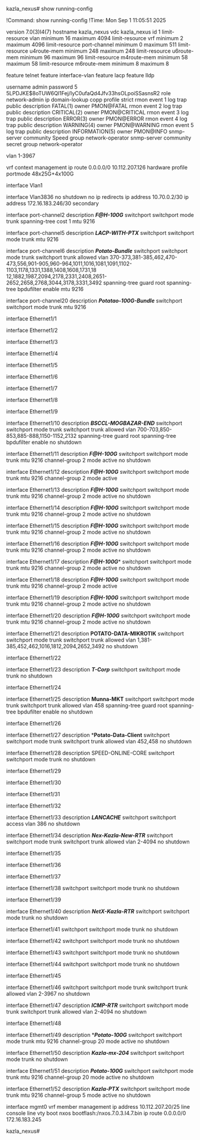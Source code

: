 kazla_nexus# show running-config

!Command: show running-config
!Time: Mon Sep  1 11:05:51 2025

version 7.0(3)I4(7)
hostname kazla_nexus
vdc kazla_nexus id 1
  limit-resource vlan minimum 16 maximum 4094
  limit-resource vrf minimum 2 maximum 4096
  limit-resource port-channel minimum 0 maximum 511
  limit-resource u4route-mem minimum 248 maximum 248
  limit-resource u6route-mem minimum 96 maximum 96
  limit-resource m4route-mem minimum 58 maximum 58
  limit-resource m6route-mem minimum 8 maximum 8

feature telnet
feature interface-vlan
feature lacp
feature lldp

username admin password 5 $5$LPDJKE$8oTUW6Ql1Fej/IyC0ufaQd4Jfv33hsOLpoiSSasnsR2  role network-admin
ip domain-lookup
copp profile strict
rmon event 1 log trap public description FATAL(1) owner PMON@FATAL
rmon event 2 log trap public description CRITICAL(2) owner PMON@CRITICAL
rmon event 3 log trap public description ERROR(3) owner PMON@ERROR
rmon event 4 log trap public description WARNING(4) owner PMON@WARNING
rmon event 5 log trap public description INFORMATION(5) owner PMON@INFO
snmp-server community Speed group network-operator
snmp-server community secret group network-operator

vlan 1-3967

vrf context management
  ip route 0.0.0.0/0 10.112.207.126
hardware profile portmode 48x25G+4x100G



interface Vlan1

interface Vlan3836
  no shutdown
  no ip redirects
  ip address 10.70.0.2/30
  ip address 172.16.183.246/30 secondary

interface port-channel2
  description ***F@H-100G***
  switchport
  switchport mode trunk
  spanning-tree cost 1
  mtu 9216

interface port-channel5
  description ***LACP-WITH-PTX***
  switchport
  switchport mode trunk
  mtu 9216

interface port-channel6
  description ***Potato-Bundle***
  switchport
  switchport mode trunk
  switchport trunk allowed vlan 370-373,381-385,462,470-473,556,901-905,960-964,1011,1016,1081,1091,1102-1103,1178,1331,1388,1408,1608,1731,18
12,1882,1987,2094,2178,2331,2408,2651-2652,2658,2768,3044,3178,3331,3492
  spanning-tree guard root
  spanning-tree bpdufilter enable
  mtu 9216

interface port-channel20
  description ***Potatao-100G-Bundle***
  switchport
  switchport mode trunk
  mtu 9216

interface Ethernet1/1

interface Ethernet1/2

interface Ethernet1/3

interface Ethernet1/4

interface Ethernet1/5

interface Ethernet1/6

interface Ethernet1/7

interface Ethernet1/8

interface Ethernet1/9

interface Ethernet1/10
  description ***BSCCL-MOGBAZAR-END***
  switchport
  switchport mode trunk
  switchport trunk allowed vlan 700-703,850-853,885-888,1150-1152,2132
  spanning-tree guard root
  spanning-tree bpdufilter enable
  no shutdown

interface Ethernet1/11
  description ***F@H-100G***
  switchport
  switchport mode trunk
  mtu 9216
  channel-group 2 mode active
  no shutdown

interface Ethernet1/12
  description ***F@H-100G***
  switchport
  switchport mode trunk
  mtu 9216
  channel-group 2 mode active

interface Ethernet1/13
  description ***F@H-100G***
  switchport
  switchport mode trunk
  mtu 9216
  channel-group 2 mode active
  no shutdown

interface Ethernet1/14
  description ***F@H-100G***
  switchport
  switchport mode trunk
  mtu 9216
  channel-group 2 mode active
  no shutdown

interface Ethernet1/15
  description ***F@H-100G***
  switchport
  switchport mode trunk
  mtu 9216
  channel-group 2 mode active
  no shutdown

interface Ethernet1/16
  description ***F@H-100G***
  switchport
  switchport mode trunk
  mtu 9216
  channel-group 2 mode active
  no shutdown

interface Ethernet1/17
  description ***F@H-100G****
  switchport
  switchport mode trunk
  mtu 9216
  channel-group 2 mode active
  no shutdown

interface Ethernet1/18
  description ***F@H-100G***
  switchport
  switchport mode trunk
  mtu 9216
  channel-group 2 mode active

interface Ethernet1/19
  description ***F@H-100G***
  switchport
  switchport mode trunk
  mtu 9216
  channel-group 2 mode active
  no shutdown

interface Ethernet1/20
  description ***F@H-100G***
  switchport
  switchport mode trunk
  mtu 9216
  channel-group 2 mode active
  no shutdown

interface Ethernet1/21
  description **POTATO-DATA-MIKROTIK**
  switchport
  switchport mode trunk
  switchport trunk allowed vlan 1,381-385,452,462,1016,1812,2094,2652,3492
  no shutdown

interface Ethernet1/22

interface Ethernet1/23
  description ***T-Corp***
  switchport
  switchport mode trunk
  no shutdown

interface Ethernet1/24

interface Ethernet1/25
  description ****Munna-MKT****
  switchport
  switchport mode trunk
  switchport trunk allowed vlan 458
  spanning-tree guard root
  spanning-tree bpdufilter enable
  no shutdown

interface Ethernet1/26

interface Ethernet1/27
  description ***Potato-Data-Client**
  switchport
  switchport mode trunk
  switchport trunk allowed vlan 452,458
  no shutdown

interface Ethernet1/28
  description SPEED-ONLINE-CORE
  switchport
  switchport mode trunk
  no shutdown

interface Ethernet1/29

interface Ethernet1/30

interface Ethernet1/31

interface Ethernet1/32

interface Ethernet1/33
  description ***LANCACHE***
  switchport
  switchport access vlan 386
  no shutdown

interface Ethernet1/34
  description ***Nex-Kazla-New-RTR***
  switchport
  switchport mode trunk
  switchport trunk allowed vlan 2-4094
  no shutdown

interface Ethernet1/35

interface Ethernet1/36

interface Ethernet1/37

interface Ethernet1/38
  switchport
  switchport mode trunk
  no shutdown

interface Ethernet1/39

interface Ethernet1/40
  description ***NetX-Kazla-RTR***
  switchport
  switchport mode trunk
  no shutdown

interface Ethernet1/41
  switchport
  switchport mode trunk
  no shutdown

interface Ethernet1/42
  switchport
  switchport mode trunk
  no shutdown

interface Ethernet1/43
  switchport
  switchport mode trunk
  no shutdown

interface Ethernet1/44
  switchport
  switchport mode trunk
  no shutdown

interface Ethernet1/45

interface Ethernet1/46
  switchport
  switchport mode trunk
  switchport trunk allowed vlan 2-3967
  no shutdown

interface Ethernet1/47
  description ***ICMP-RTR***
  switchport
  switchport mode trunk
  switchport trunk allowed vlan 2-4094
  no shutdown

interface Ethernet1/48

interface Ethernet1/49
  description ****Potato-100G***
  switchport
  switchport mode trunk
  mtu 9216
  channel-group 20 mode active
  no shutdown

interface Ethernet1/50
  description ***Kazla-mx-204***
  switchport
  switchport mode trunk
  no shutdown

interface Ethernet1/51
  description ***Potato-100G***
  switchport
  switchport mode trunk
  mtu 9216
  channel-group 20 mode active
  no shutdown

interface Ethernet1/52
  description ***Kazla-PTX***
  switchport
  switchport mode trunk
  mtu 9216
  channel-group 5 mode active
  no shutdown

interface mgmt0
  vrf member management
  ip address 10.112.207.20/25
line console
line vty
boot nxos bootflash:/nxos.7.0.3.I4.7.bin
ip route 0.0.0.0/0 172.16.183.245


kazla_nexus#